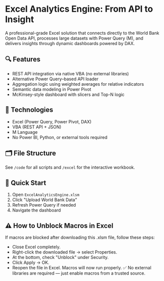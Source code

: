 # Excel Analytics Engine: From API to Insight

A professional-grade Excel solution that connects directly to the World Bank Open Data API, processes large datasets with Power Query (M), and delivers insights through dynamic dashboards powered by DAX.

## 🔍 Features
- REST API integration via native VBA (no external libraries)
- Alternative Power Query–based API loader
- Aggregation logic using weighted averages for relative indicators
- Semantic data modeling in Power Pivot
- McKinsey-style dashboard with slicers and Top-N logic

## 🧠 Technologies
- Excel (Power Query, Power Pivot, DAX)
- VBA (REST API + JSON)
- M Language
- No Power BI, Python, or external tools required

## 🗂 File Structure
See `/code` for all scripts and `/excel` for the interactive workbook.

## 🚀 Quick Start
1. Open `ExcelAnalyticsEngine.xlsm`
2. Click "Upload World Bank Data"
3. Refresh Power Query if needed
4. Navigate the dashboard

## ⚠️ How to Unblock Macros in Excel
If macros are blocked after downloading this .xlsm file, follow these steps:
- Close Excel completely.
- Right-click the downloaded file → select Properties.
- At the bottom, check "Unblock" under Security.
- Click Apply → OK.
- Reopen the file in Excel. Macros will now run properly.
✅ No external libraries are required — just enable macros from a trusted source.
